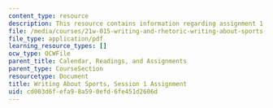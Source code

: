 ```yaml
---
content_type: resource
description: This resource contains information regarding assignment 1.
file: /media/courses/21w-015-writing-and-rhetoric-writing-about-sports-fall-2013/cd003d6fefa98a590efd6fe451d2606d_MIT21W_015F13_Assignment1.pdf
file_type: application/pdf
learning_resource_types: []
ocw_type: OCWFile
parent_title: Calendar, Readings, and Assignments
parent_type: CourseSection
resourcetype: Document
title: Writing About Sports, Session 1 Assignment
uid: cd003d6f-efa9-8a59-0efd-6fe451d2606d
---
```


